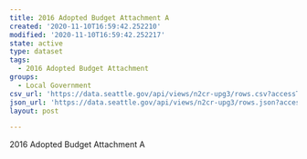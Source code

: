```yaml
---
title: 2016 Adopted Budget Attachment A
created: '2020-11-10T16:59:42.252210'
modified: '2020-11-10T16:59:42.252217'
state: active
type: dataset
tags:
  - 2016 Adopted Budget Attachment
groups:
  - Local Government
csv_url: 'https://data.seattle.gov/api/views/n2cr-upg3/rows.csv?accessType=DOWNLOAD'
json_url: 'https://data.seattle.gov/api/views/n2cr-upg3/rows.json?accessType=DOWNLOAD'
layout: post

---
```

2016 Adopted Budget Attachment A
